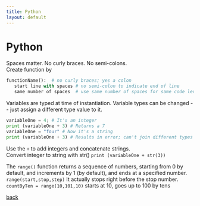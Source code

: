 ```yaml
---
title: Python
layout: default
---
```


# Python

Spaces matter. No curly braces. No semi-colons. <br />
Create function by
```python
functionName():  # no curly braces; yes a colon
   start line with spaces # no semi-colon to indicate end of line
   same number of spaces  # use same number of spaces for same code level
```
Variables are typed at time of instantiation.
Variable types can be changed -- just assign a different type value to it.<br />
```python
variableOne = 4; # It's an integer
print (variableOne + 3) # Returns a 7
variableOne = "four" # Now it's a string
print (variableOne + 3) # Results in error; can't join different types
```
Use the `+` to add integers and concatenate strings. <br />
Convert integer to string with str()
`print (variableOne + str(3))`

The `range()` function returns a sequence of numbers, starting from 0 by default, and increments by 1 (by default), and ends at a specified number. `range(start,stop,step)` It actually stops right before the stop number. <br />
`countByTen = range(10,101,10)` starts at 10, goes up to 100 by tens


[back](./)
